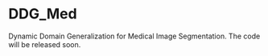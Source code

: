 # DDG_Med
Dynamic Domain Generalization for Medical Image Segmentation. The code will be released soon.

